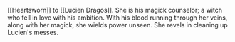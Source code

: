[[Heartsworn]] to [[Lucien Dragos]].  She is his magick counselor; a witch who fell in love with his ambition.  With his blood running through her veins, along with her magick, she wields power unseen.  She revels in cleaning up Lucien's messes.